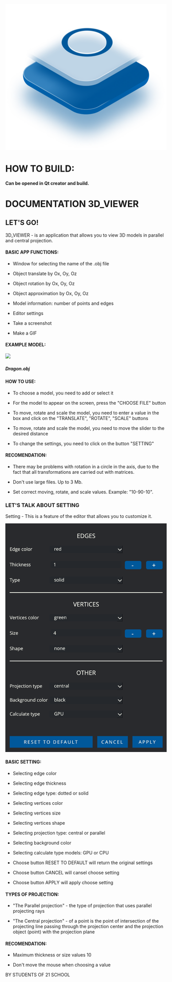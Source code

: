 ![](src/manual/image/logo.png)

HOW TO BUILD:
=============================
#### Can be opened in Qt creator and build.

# DOCUMENTATION 3D_VIEWER
    
## LET'S GO!
    
3D_VIEWER - is an application that allows you to view 3D models in parallel and central projection.
    
#### BASIC APP FUNCTIONS:
    
        
- Window for selecting the name of the .obj file
        
- Object translate by Ox, Oy, Oz
        
- Object rotation by Ox, Oy, Oz
        
- Object approximation by Ox, Oy, Oz
        
- Model information: number of points and edges
        
- Editor settings
        
- Take a screenshot
        
- Make a GIF
    
    
#### EXAMPLE MODEL:
    
![](src/manual/image/dragon.gif)
    
##### Dragon.obj
    
#### HOW TO USE:
    
        
- To choose a model, you need to add or select it
        
- For the model to appear on the screen, press the "CHOOSE FILE" button
        
- To move, rotate and scale the model, you need to enter a value in the box and click on the
                "TRANSLATE", "ROTATE", "SCALE" buttons
            
        
- To move, rotate and scale the model, you need to move the slider to the desired distance
        
- To change the settings, you need to click on the button "SETTING"
    
    
#### RECOMENDATION:
    
        
- There may be problems with rotation in a circle in the axis, due to the fact that all transformations are
                carried out with matrices.
        
- Don't use large files. Up to 3 Mb.
        
- Set correct moving, rotate, and scale values. Example: "10-90-10".
    
    
### LET'S TALK ABOUT SETTING
    
Setting - This is a feature of the editor that allows you to customize it.
    
![](src/manual/image/setting.png)
    
#### BASIC SETTING:
    
        
- Selecting edge color
        
- Selecting edge thickness
        
- Selecting edge type: dotted or solid
        
- Selecting vertices color
        
- Selecting vertices size
        
- Selecting vertices shape
        
- Selecting projection type: central or parallel
        
- Selecting background color
        
- Selecting calculate type models: GPU or CPU
        
- Choose button RESET TO DEFAULT will return the original settings
        
- Choose button CANCEL will cansel choose setting
        
- Choose button APPLY will apply choose setting
    
    
#### TYPES OF PROJECTION:
    
        
- "The Parallel projection" - the type of projection that uses parallel projecting rays
        
- "The Central projection" - of a point is the point of intersection of the projecting line passing
                through the projection center and the projection object (point) with the projection plane
    
    
#### RECOMENDATION:
    
        
- Maximum thickness or size values 10
        
- Don't move the mouse when choosing a value
    
    
<h7>BY STUDENTS OF 21 SCHOOL</h7>


